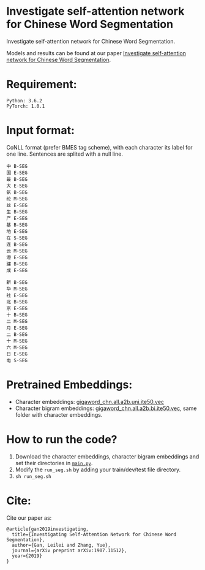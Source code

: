 Investigate self-attention network for Chinese Word Segmentation
====

Investigate self-attention network for Chinese Word Segmentation. 

Models and results can be found at our paper 
[Investigate self-attention network for Chinese Word Segmentation](https://arxiv.org/abs/1907.11512). 


Requirement:
======
	Python: 3.6.2  
	PyTorch: 1.0.1 


Input format:
======
CoNLL format (prefer BMES tag scheme), with each character its label for one line. Sentences are splited with a null line.

	中 B-SEG
	国 E-SEG
	最 B-SEG
	大 E-SEG
	氨 B-SEG
	纶 M-SEG
	丝 E-SEG
	生 B-SEG
	产 E-SEG
	基 B-SEG
	地 E-SEG
	在 S-SEG
	连 B-SEG
	云 M-SEG
	港 E-SEG
	建 B-SEG
	成 E-SEG

	新 B-SEG
	华 M-SEG
	社 E-SEG
	北 B-SEG
	京 E-SEG
	十 B-SEG
	二 M-SEG
	月 E-SEG
	二 B-SEG
	十 M-SEG
	六 M-SEG
	日 E-SEG
	电 S-SEG

Pretrained Embeddings:
====

* Character embeddings: [gigaword_chn.all.a2b.uni.ite50.vec](https://pan.baidu.com/s/1pLO6T9D)
* Character bigram embeddings: [gigaword_chn.all.a2b.bi.ite50.vec](https://pan.baidu.com/s/1pLO6T9D), same folder with character embeddings.

How to run the code?
====
1. Download the character embeddings, character bigram embeddings and set their directories in [`main.py`](https://github.com/jiesutd/SubwordEncoding-CWS/blob/41d6671ecac8209901f77001bf68d33b8b128e01/main.py#L395).
2. Modify the `run_seg.sh` by adding your train/dev/test file directory.
3. `sh run_seg.sh`



Cite: 
========
Cite our paper as:

    @article{gan2019investigating,
      title={Investigating Self-Attention Network for Chinese Word Segmentation},
      author={Gan, Leilei and Zhang, Yue},
      journal={arXiv preprint arXiv:1907.11512},
      year={2019}
    }
